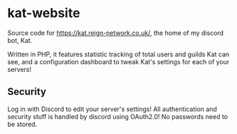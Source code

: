# kat-website
Source code for https://kat.reign-network.co.uk/, the home of my discord bot, Kat.

Written in PHP, it features statistic tracking of total users and guilds Kat can see, and a configuration dashboard to tweak Kat's settings for each of your servers!

## Security
Log in with Discord to edit your server's settings! All authentication and security stuff is handled by discord using OAuth2.0! No passwords need to be stored.

